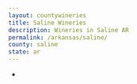 ```yaml
---
layout: countywineries
title: Saline Wineries
description: Wineries in Saline AR
permalink: /arkansas/saline/
county: saline
state: ar
---
```

-
